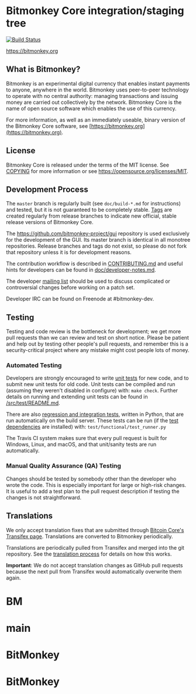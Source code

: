 Bitmonkey Core integration/staging tree
=====================================

[![Build Status](https://travis-ci.org/bitmonkey-project/bitmonkey.svg?branch=master)](https://travis-ci.org/bitmonkey-project/bitmonkey)

https://bitmonkey.org

What is Bitmonkey?
----------------

Bitmonkey is an experimental digital currency that enables instant payments to
anyone, anywhere in the world. Bitmonkey uses peer-to-peer technology to operate
with no central authority: managing transactions and issuing money are carried
out collectively by the network. Bitmonkey Core is the name of open source
software which enables the use of this currency.

For more information, as well as an immediately useable, binary version of
the Bitmonkey Core software, see [https://bitmonkey.org](https://bitmonkey.org).

License
-------

Bitmonkey Core is released under the terms of the MIT license. See [COPYING](COPYING) for more
information or see https://opensource.org/licenses/MIT.

Development Process
-------------------

The `master` branch is regularly built (see `doc/build-*.md` for instructions) and tested, but it is not guaranteed to be
completely stable. [Tags](https://github.com/bitmonkey-project/bitmonkey/tags) are created
regularly from release branches to indicate new official, stable release versions of Bitmonkey Core.

The https://github.com/bitmonkey-project/gui repository is used exclusively for the
development of the GUI. Its master branch is identical in all monotree
repositories. Release branches and tags do not exist, so please do not fork
that repository unless it is for development reasons.

The contribution workflow is described in [CONTRIBUTING.md](CONTRIBUTING.md)
and useful hints for developers can be found in [doc/developer-notes.md](doc/developer-notes.md).

The developer [mailing list](https://groups.google.com/forum/#!forum/bitmonkey-dev)
should be used to discuss complicated or controversial changes before working
on a patch set.

Developer IRC can be found on Freenode at #bitmonkey-dev.

Testing
-------

Testing and code review is the bottleneck for development; we get more pull
requests than we can review and test on short notice. Please be patient and help out by testing
other people's pull requests, and remember this is a security-critical project where any mistake might cost people
lots of money.

### Automated Testing

Developers are strongly encouraged to write [unit tests](src/test/README.md) for new code, and to
submit new unit tests for old code. Unit tests can be compiled and run
(assuming they weren't disabled in configure) with: `make check`. Further details on running
and extending unit tests can be found in [/src/test/README.md](/src/test/README.md).

There are also [regression and integration tests](/test), written
in Python, that are run automatically on the build server.
These tests can be run (if the [test dependencies](/test) are installed) with: `test/functional/test_runner.py`

The Travis CI system makes sure that every pull request is built for Windows, Linux, and macOS, and that unit/sanity tests are run automatically.

### Manual Quality Assurance (QA) Testing

Changes should be tested by somebody other than the developer who wrote the
code. This is especially important for large or high-risk changes. It is useful
to add a test plan to the pull request description if testing the changes is
not straightforward.

Translations
------------

We only accept translation fixes that are submitted through [Bitcoin Core's Transifex page](https://www.transifex.com/projects/p/bitcoin/).
Translations are converted to Bitmonkey periodically.

Translations are periodically pulled from Transifex and merged into the git repository. See the
[translation process](doc/translation_process.md) for details on how this works.

**Important**: We do not accept translation changes as GitHub pull requests because the next
pull from Transifex would automatically overwrite them again.
# BM
# main
# BitMonkey
# BitMonkey
